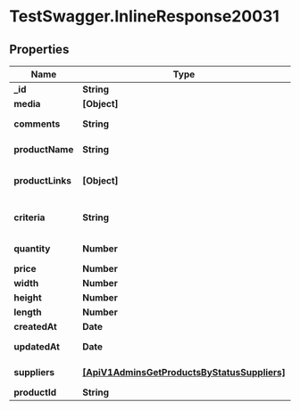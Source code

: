 # TestSwagger.InlineResponse20031

## Properties

Name | Type | Description | Notes
------------ | ------------- | ------------- | -------------
**_id** | **String** | GUID идеи | [optional] 
**media** | **[Object]** | Image URL | [optional] 
**comments** | **String** | Комментарий к идее | [optional] 
**productName** | **String** | Назавние продукта | [optional] 
**productLinks** | **[Object]** | Ссылка на продукт, если есть | [optional] 
**criteria** | **String** | Дополнительные критерии для поиска товара | [optional] 
**quantity** | **Number** | Количество товаров | [optional] 
**price** | **Number** | Желаемая цена | [optional] 
**width** | **Number** | Ширина, см | [optional] 
**height** | **Number** | Высота, см | [optional] 
**length** | **Number** | Длина, см | [optional] 
**createdAt** | **Date** | Дата создания | [optional] 
**updatedAt** | **Date** | Дата последнего обновления | [optional] 
**suppliers** | [**[ApiV1AdminsGetProductsByStatusSuppliers]**](ApiV1AdminsGetProductsByStatusSuppliers.md) | Массив поставщиков. | [optional] 
**productId** | **String** | Product ID | [optional] 


